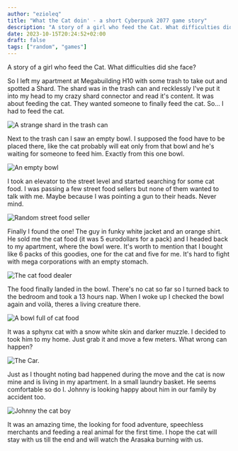 ```yaml
---
author: "ezioleq"
title: "What the Cat doin' - a short Cyberpunk 2077 game story"
description: "A story of a girl who feed the Cat. What difficulties did she face?"
date: 2023-10-15T20:24:52+02:00
draft: false
tags: ["random", "games"]
---
```

A story of a girl who feed the Cat. What difficulties did she face?
<!--more-->

So I left my apartment at Megabuilding H10 with some trash to take out and spotted a Shard.
The shard was in the trash can and recklessly I've put it into my head to my crazy shard connector and read it's content. It was about feeding the cat. They wanted someone to finally feed the cat. So... I had to feed the cat.

![A strange shard in the trash can](shard.jpg)

Next to the trash can I saw an empty bowl. I supposed the food have to be placed there, like the cat probably will eat only from that bowl and he's waiting for someone to feed him. Exactly from this one bowl.

![An empty bowl](bowl.jpg)

I took an elevator to the street level and started searching for some cat food. I was passing a few street food sellers but none of them wanted to talk with me. Maybe because I was pointing a gun to their heads. Never mind.

![Random street food seller](cooking.jpg)

Finally I found the one! The guy in funky white jacket and an orange shirt. He sold me the cat food (it was 5 eurodollars for a pack) and I headed back to my apartment, where the bowl were. It's worth to mention that I bought like 6 packs of this goodies, one for the cat and five for me. It's hard to fight with mega corporations with an empty stomach.

![The cat food dealer](food.jpg)

The food finally landed in the bowl. There's no cat so far so I turned back to the bedroom and took a 13 hours nap. When I woke up I checked the bowl again and voilà, theres a living creature there.

![A bowl full of cat food](full.jpg)

It was a sphynx cat with a snow white skin and darker muzzle. I decided to took him to my home. Just grab it and move a few meters. What wrong can happen?

![The Car.](cat.jpg)

Just as I thought noting bad happened during the move and the cat is now mine and is living in my apartment. In a small laundry basket. He seems comfortable so do I. Johnny is looking happy about him in our family by accident too.

![Johnny the cat boy](johnny.jpg)

It was an amazing time, the looking for food adventure, speechless merchants and feeding a real animal for the first time. I hope the cat will stay with us till the end and will watch the Arasaka burning with us.